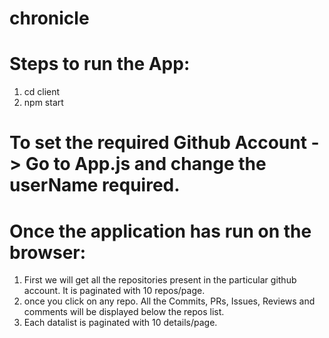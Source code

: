 # chronicle

# Steps to run the App:
1. cd client
2. npm start

# To set the required Github Account -> Go to App.js and change the userName required.
# Once the application has run on the browser:
1. First we will get all the repositories present in the particular github account. It is paginated with 10 repos/page.
2. once you click on any repo. All the Commits, PRs, Issues, Reviews and comments will be displayed below the repos list.
3. Each datalist is paginated with 10 details/page.

